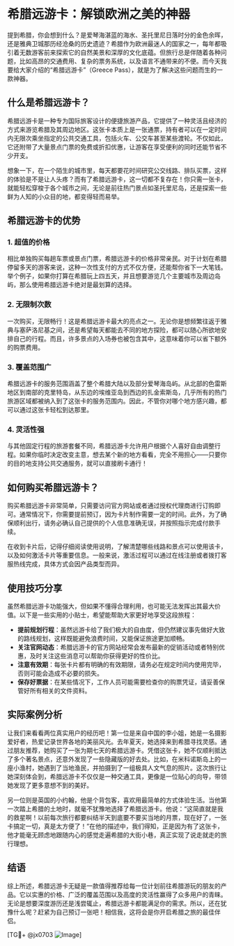 # 希腊远游卡：解锁欧洲之美的神器

提到希腊，你会想到什么？是爱琴海湛蓝的海水、圣托里尼日落时分的金色余晖，还是雅典卫城那历经沧桑的历史遗迹？希腊作为欧洲最迷人的国家之一，每年都吸引着无数游客前来探索它的自然美景和深厚的文化底蕴。但旅行总是伴随着各种问题，比如高昂的交通费用、复杂的票务系统，以及语言不通带来的不便。而今天我要给大家介绍的“希腊远游卡”（Greece Pass），就是为了解决这些问题而生的一款神器。

## 什么是希腊远游卡？

希腊远游卡是一种专为国际旅客设计的便捷旅游产品，它提供了一种灵活且经济的方式来游览希腊及其周边地区。这张卡本质上是一张通票，持有者可以在一定时间内无限次乘坐指定的公共交通工具，包括火车、公交车甚至某些渡轮。不仅如此，它还附带了大量景点门票的免费或折扣优惠，让游客在享受便利的同时还能节省不少开支。

想象一下，在一个陌生的城市里，每天都要花时间研究公交线路、排队买票，这样的体验是不是让人头疼？而有了希腊远游卡，这一切都不复存在！你只需一张卡，就能轻松穿梭于各个城市之间，无论是前往热门景点如圣托里尼岛，还是探索一些鲜为人知的小众目的地，都变得轻而易举。

## 希腊远游卡的优势

### 1. **超值的价格**
相比单独购买每趟车票或景点门票，希腊远游卡的价格非常亲民。对于计划在希腊停留多天的游客来说，这种一次性支付的方式不仅方便，还能帮你省下一大笔钱。举个例子，如果你打算在希腊玩上四五天，并且想要游览几个主要城市及周边岛屿，那么使用希腊远游卡绝对是最划算的选择。

### 2. **无限制次数**
一次购买，无限畅行！这是希腊远游卡最大的亮点之一。无论你是想频繁往返于雅典与塞萨洛尼基之间，还是希望每天都能去不同的地方探险，都可以随心所欲地安排自己的行程。而且，许多景点的入场券也被包含其中，这意味着你可以省下额外的购票费用。

### 3. **覆盖范围广**
希腊远游卡的服务范围涵盖了整个希腊大陆以及部分爱琴海岛屿。从北部的色雷斯地区到南部的克里特岛，从东边的埃维亚岛到西边的扎金索斯岛，几乎所有的热门旅游区域都被纳入到了这张卡的服务范围内。因此，不管你对哪个地方感兴趣，都可以通过这张卡轻松到达那里。

### 4. **灵活性强**
与其他固定行程的旅游套餐不同，希腊远游卡允许用户根据个人喜好自由调整行程。如果你临时决定改变主意，想去某个新的地方看看，完全不用担心——只要你的目的地支持公共交通服务，就可以直接刷卡通行！

## 如何购买希腊远游卡？

购买希腊远游卡非常简单，只需要访问官方网站或者通过授权代理商进行订购即可。通常情况下，你需要提前预订，因为卡片制作需要一定的时间。此外，为了确保顺利出行，请务必确认自己提供的个人信息准确无误，并按照指示完成付款手续。

在收到卡片后，记得仔细阅读使用说明，了解清楚哪些线路和景点可以使用该卡，以及如何激活卡片等重要信息。一般来说，激活过程可以通过在线注册或者拨打客服热线完成，具体方式会因产品类型而异。

## 使用技巧分享

虽然希腊远游卡功能强大，但如果不懂得合理利用，也可能无法发挥出其最大价值。以下是一些实用的小贴士，希望能帮助大家更好地享受这段旅程：

- **提前规划行程**：虽然远游卡给了我们极大的自由度，但仍然建议事先做好大致的路线规划，这样既能避免浪费时间，又能保证旅途更加顺畅。
- **关注官网动态**：希腊远游卡的官方网站经常会发布最新的促销活动或者特别优惠，及时关注这些消息可以帮助你获得更好的性价比。
- **注意有效期**：每张卡片都有明确的有效期限，请务必在规定时间内使用完毕，否则可能会造成不必要的损失。
- **保存好票据**：在某些情况下，工作人员可能需要检查你的购票凭证，请妥善保管好所有相关的文件资料。

## 实际案例分析

让我们来看看两位真实用户的经历吧！第一位是来自中国的李小姐，她是一名摄影爱好者，热爱记录世界各地的美丽风光。去年夏天，她选择来到希腊寻找灵感。通过朋友推荐，她购买了一张为期七天的希腊远游卡。凭借这张卡，她不仅顺利抵达了多个著名景点，还意外发现了一些隐藏版的好去处。比如，在米科诺斯岛上的一座小渔村，她遇到了当地渔民，并拍摄到了一组极具人文气息的照片。这次旅行让她深刻体会到，希腊远游卡不仅仅是一种交通工具，更像是一位贴心的向导，带领她发现了更多意想不到的美好。

另一位则是英国的小约翰，他是个背包客，喜欢用最简单的方式体验生活。当他第一次踏上希腊的土地时，就毫不犹豫地选择了希腊远游卡。他说：“这简直就是我的救星啊！以前每次旅行都要纠结半天到底要不要买当地的月票，现在好了，一张卡搞定一切，真是太方便了！”在他的描述中，我们得知，正是因为有了这张卡，他才能毫无顾虑地跟随内心的感觉走遍希腊的大街小巷，真正实现了说走就走的旅行理想。

## 结语

综上所述，希腊远游卡无疑是一款值得推荐给每一位计划前往希腊游玩的朋友的产品。它以实惠的价格、广泛的覆盖范围以及高度的灵活性赢得了众多用户的青睐。无论是想要深度游历还是浅尝辄止，希腊远游卡都能满足你的需求。所以，还在犹豫什么呢？赶紧为自己预订一张吧！相信我，这将会是你开启希腊之旅的最佳伴侣。

[TG💪+ @jx0703 ![Image](https://github.com/user-attachments/assets/dbca1d08-cadb-493c-b0ec-ad6f7a83f270)]